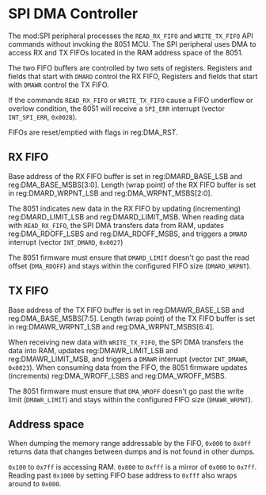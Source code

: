 # SPI DMA Controller

The mod:SPI peripheral processes the `READ_RX_FIFO` and `WRITE_TX_FIFO` API commands without invoking the 8051 MCU. The SPI peripheral uses DMA to access RX and TX FIFOs located in the RAM address space of the 8051.

The two FIFO buffers are controlled by two sets of registers. Registers and fields that start with `DMARD` control the RX FIFO, Registers and fields that start with `DMAWR` control the TX FIFO. 

If the commands `READ_RX_FIFO` or `WRITE_TX_FIFO` cause a FIFO underflow or overlow condition, the 8051 will receive a `SPI_ERR` interrupt (vector `INT_SPI_ERR`, `0x002B`).

FIFOs are reset/emptied with flags in reg:DMA_RST.

## RX FIFO

Base address of the RX FIFO buffer is set in reg:DMARD_BASE_LSB and reg:DMA_BASE_MSBS[3:0]. Length (wrap point) of the RX FIFO buffer is set in reg:DMARD_WRPNT_LSB and reg:DMA_WRPNT_MSBS[2:0]. 

The 8051 indicates new data in the RX FIFO by updating (incrementing) reg:DMARD_LIMIT_LSB and reg:DMARD_LIMIT_MSB. When reading data with `READ_RX_FIFO`, the SPI DMA transfers data from RAM, updates reg:DMA_RDOFF_LSBS and reg:DMA_RDOFF_MSBS, and triggers a `DMARD` interrupt (vector `INT_DMARD`, `0x0027`)

The 8051 firmware must ensure that `DMARD_LIMIT` doesn't go past the read offset (`DMA_RDOFF`) and stays within the configured FIFO size (`DMARD_WRPNT`).

## TX FIFO

Base address of the TX FIFO buffer is set in reg:DMAWR_BASE_LSB and reg:DMA_BASE_MSBS[7:5]. Length (wrap point) of the TX FIFO buffer is set in reg:DMAWR_WRPNT_LSB and reg:DMA_WRPNT_MSBS[6:4]. 

When receiving new data with `WRITE_TX_FIFO`, the SPI DMA transfers the data into RAM, updates reg:DMAWR_LIMIT_LSB and reg:DMAWR_LIMIT_MSB, and triggers a `DMAWR` interrupt (vector `INT_DMAWR`, `0x0023`). When consuming data from the FIFO, the 8051 firmware updates (increments) reg:DMA_WROFF_LSBS and reg:DMA_WROFF_MSBS.

The 8051 firmware must ensure that `DMA_WROFF` doesn't go past the write limit (`DMAWR_LIMIT`) and stays within the configured FIFO size (`DMAWR_WRPNT`).

## Address space 

When dumping the memory range addressable by the FIFO, `0x000` to `0x0ff` returns data that changes between dumps and is not found in other dumps.

`0x100` to `0x7ff` is accessing RAM. `0x800` to `0xfff` is a mirror of `0x000` to `0x7ff`. Reading past `0x1000` by setting FIFO base address to `0xfff` also wraps around to `0x000`.
